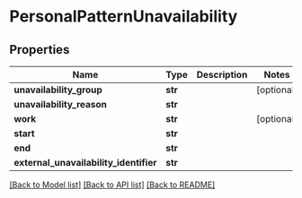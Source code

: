 # PersonalPatternUnavailability

## Properties
Name | Type | Description | Notes
------------ | ------------- | ------------- | -------------
**unavailability_group** | **str** |  | [optional] 
**unavailability_reason** | **str** |  | 
**work** | **str** |  | [optional] 
**start** | **str** |  | 
**end** | **str** |  | 
**external_unavailability_identifier** | **str** |  | 

[[Back to Model list]](../README.md#documentation-for-models) [[Back to API list]](../README.md#documentation-for-api-endpoints) [[Back to README]](../README.md)



